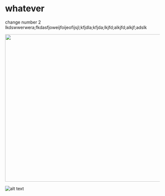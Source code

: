 # whatever

change number 2
lkdswwerwera;fkdasfjoweijfoijeofijsjl;kfjdla;kfjda;lkjfd;alkjfd;alkjf;adslk

<img src="https://github.com/ribigurumu/whatever/blob/testBranch2-chris/testImage/Sample%20recording.gif" width="640" height="480">

![alt text](https://i.imgur.com/6hR7dII.gifv)
